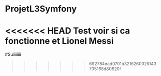 # ProjetL3Symfony
<<<<<<< HEAD
Test voir si ca fonctionne et Lionel Messi
=======
#Suiiiiiiii
>>>>>>> 692784ead0701b3216260325143705168d80620f
